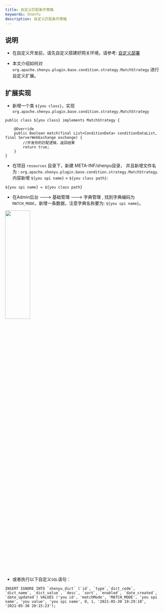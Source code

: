```yaml
---
title: 自定义匹配条件策略
keywords: ShenYu
description: 自定义匹配条件策略
---
```



## 说明

* 在自定义开发前，请先自定义搭建好网关环境，请参考: [自定义部署](../deployment-custom)

* 本文介绍如何对 `org.apache.shenyu.plugin.base.condition.strategy.MatchStrategy` 进行自定义扩展。

## 扩展实现

* 新增一个类 `${you class}`，实现 `org.apache.shenyu.plugin.base.condition.strategy.MatchStrategy`

```
public class ${you class} implements MatchStrategy {
    
    @Override
    public Boolean match(final List<ConditionData> conditionDataList, final ServerWebExchange exchange) {
        //开发你的匹配逻辑，返回结果
        return true;
    }
}
```

* 在项目 `resources` 目录下，新建 META-INF/shenyu目录， 并且新增文件名为 : `org.apache.shenyu.plugin.base.condition.strategy.MatchStrategy`.
内容新增 `${you spi name}` = `${you class path}`:

```
${you spi name} = ${you class path}
``` 

* 在Admin后台 ---> 基础管理 ---> 字典管理 ,  找到字典编码为 `MATCH_MODE`，新增一条数据，注意字典名称要为: `${you spi name}`。

<img src="/img/shenyu/custom/custmo-condition-match-zh.png" width="40%" height="30%" />

* 或者执行以下自定义`SQL`语句：

```
INSERT IGNORE INTO `shenyu_dict` (`id`, `type`,`dict_code`, `dict_name`, `dict_value`, `desc`, `sort`, `enabled`, `date_created`, `date_updated`) VALUES ('you id', 'matchMode', 'MATCH_MODE', 'you spi name', 'you value', 'you spi name', 0, 1, '2021-05-30 19:29:10', '2021-05-30 20:15:23');
```







